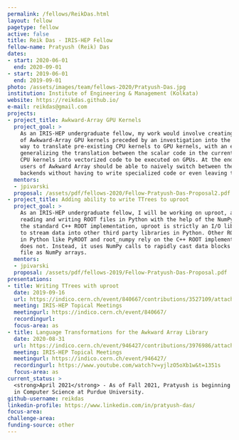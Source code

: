 ```yaml
---
permalink: /fellows/ReikDas.html
layout: fellow
pagetype: fellow
active: false
title: Reik Das - IRIS-HEP Fellow
fellow-name: Pratyush (Reik) Das
dates:
- start: 2020-06-01
  end: 2020-09-01
- start: 2019-06-01
  end: 2019-09-01
photo: /assets/images/team/fellows-2020/Pratyush-Das.jpg
institution: Institute of Engineering & Management (Kolkata)
website: https://reikdas.github.io/
e-mail: reikdas@gmail.com
projects:
- project_title: Awkward-Array GPU Kernels
  project_goal: >
    As an IRIS-HEP undergraduate fellow, my work would involve creating a library
    of Awkward-Array GPU kernels preceded by an investigation into the most appropriate
    way to translate pre-existing CPU kernels to GPU kernels, with an emphasis on
    generalizing the translation between the scalar code in the currently existing
    CPU kernels into vectorized code to be executed on GPUs. At the end of the summer,
    users of Awkward Array should be able to naively switch between the CPU and GPU
    backends without having to write specialized code or even leaving the Python prompt.
  mentors:
  - jpivarski
  proposal: /assets/pdf/fellows-2020/Fellow-Pratyush-Das-Proposal2.pdf
- project_title: Adding ability to write TTrees to uproot
  project_goal: >
    As an IRIS-HEP undergraduate fellow, I will be working on uproot, a software for
    reading and writing ROOT files in Python with the help of the NumPy library. Unlike
    the standard C++ ROOT implementation, uproot is strictly an I/O library, intended
    to stream data into other third party libraries in Python. Other ROOT file readers
    in Python like PyROOT and root_numpy rely on the C++ ROOT implementation but uproot
    does not. Instead, it uses NumPy calls to rapidly cast data blocks in the ROOT
    file as NumPy arrays.
  mentors:
  - jpivarski
  proposal: /assets/pdf/fellows-2019/Fellow-Pratyush-Das-Proposal.pdf
presentations:
- title: Writing TTrees with uproot
  date: 2019-09-16
  url: https://indico.cern.ch/event/840667/contributions/3527109/attachments/1908764/3153297/uproot-irisfellow-final.pdf
  meeting: IRIS-HEP Topical Meetings
  meetingurl: https://indico.cern.ch/event/840667/
  recordingurl:
  focus-area: as
- title: Language Transformations for the Awkward Array Library
  date: 2020-08-31
  url: https://indico.cern.ch/event/946427/contributions/3976986/attachments/2094014/3519161/IRIS-HEP-Fellow-Awkward.pdf
  meeting: IRIS-HEP Topical Meetings
  meetingurl: https://indico.cern.ch/event/946427/
  recordingurl: https://www.youtube.com/watch?v=yjlzO5oXb1w&t=1351s
  focus-area: as
current_status: >
  <strong>April 2021</strong> - As of Fall 2021, Pratyush is beginning graduate studies
  in Computer Science at Purdue University.
github-username: reikdas
linkedin-profile: https://www.linkedin.com/in/pratyush-das/
focus-area:
challenge-area:
funding-source: other
---
```

